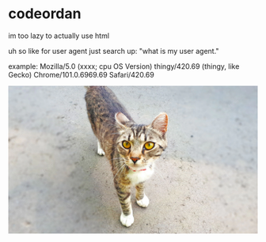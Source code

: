 # codeordan
im too lazy to actually use html

uh so like for user agent just search up:
"what is my user agent."

example: Mozilla/5.0 (xxxx; cpu OS Version) thingy/420.69 (thingy, like Gecko) Chrome/101.0.6969.69 Safari/420.69


<img src="hmm3.jpg" alt="CAT!">
